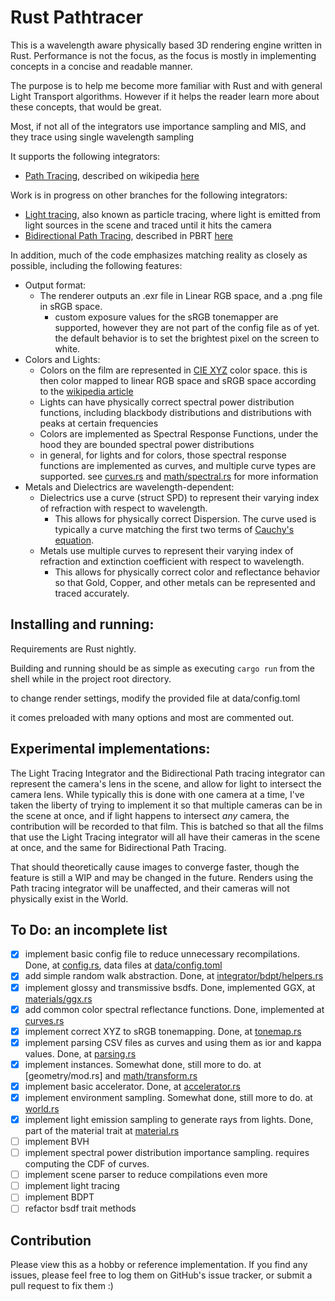 # Rust Pathtracer


This is a wavelength aware physically based 3D rendering engine written in Rust. Performance is not the focus, as the focus is mostly in implementing concepts in a concise and readable manner.

The purpose is to help me become more familiar with Rust and with general Light Transport algorithms. However if it helps the reader learn more about these concepts, that would be great.

Most, if not all of the integrators use importance sampling and MIS, and they trace using single wavelength sampling

It supports the following integrators:
* [Path Tracing](src/integrator/pt.rs), described on wikipedia [here](https://en.wikipedia.org/wiki/Path_tracing)

Work is in progress on other branches for the following integrators:
* [Light tracing](src/integrator/lt.rs), also known as particle tracing, where light is emitted from light sources in the scene and traced until it hits the camera
* [Bidirectional Path Tracing](src/integrator/bdpt/mod.rs), described in PBRT [here](http://www.pbr-book.org/3ed-2018/Light_Transport_III_Bidirectional_Methods/Bidirectional_Path_Tracing.html)

In addition, much of the code emphasizes matching reality as closely as possible, including the following features:
* Output format:
  * The renderer outputs an .exr file in Linear RGB space, and a .png file in sRGB space.
    * custom exposure values for the sRGB tonemapper are supported, however they are not part of the config file as of yet. the default behavior is to set the brightest pixel on the screen to white.
* Colors and Lights:
  * Colors on the film are represented in [CIE XYZ](https://en.wikipedia.org/wiki/CIE_1931_color_space) color space. this is then color mapped to linear RGB space and sRGB space according to the [wikipedia article](https://en.wikipedia.org/wiki/SRGB)
  * Lights can have physically correct spectral power distribution functions, including blackbody distributions and distributions with peaks at certain frequencies
  * Colors are implemented as Spectral Response Functions, under the hood they are bounded spectral power distributions
  * in general, for lights and for colors, those spectral response functions are implemented as curves, and multiple curve types are supported. see [curves.rs](src/curves.rs) and [math/spectral.rs](src/math/spectral.rs) for more information
* Metals and Dielectrics are wavelength-dependent:
  * Dielectrics use a curve (struct SPD) to represent their varying index of refraction with respect to wavelength.
    * This allows for physically correct Dispersion. The curve used is typically a curve matching the first two terms of [Cauchy's equation](https://en.wikipedia.org/wiki/Cauchy%27s_equation).
  * Metals use multiple curves to represent their varying index of refraction and extinction coefficient with respect to wavelength.
    * This allows for physically correct color and reflectance behavior so that Gold, Copper, and other metals can be represented and traced accurately.


## Installing and running:

Requirements are Rust nightly.

Building and running should be as simple as executing `cargo run` from the shell while in the project root directory.

to change render settings, modify the provided file at data/config.toml

it comes preloaded with many options and most are commented out.


## Experimental implementations:

The Light Tracing Integrator and the Bidirectional Path tracing integrator can represent the camera's lens in the scene, and allow for light to intersect the camera lens. While typically this is done with one camera at a time, I've taken the liberty of trying to implement it so that multiple cameras can be in the scene at once, and if light happens to intersect *any* camera, the contribution will be recorded to that film. This is batched so that all the films that use the Light Tracing integrator will all have their cameras in the scene at once, and the same for Bidirectional Path Tracing.

That should theoretically cause images to converge faster, though the feature is still a WIP and may be changed in the future. Renders using the Path tracing integrator will be unaffected, and their cameras will not physically exist in the World.


## To Do: an incomplete list
- [x] implement basic config file to reduce unnecessary recompilations. Done, at [config.rs](src/config.rs), data files at [data/config.toml](data/config.toml)
- [x] add simple random walk abstraction. Done, at [integrator/bdpt/helpers.rs](src/integrator/bdpt/helpers.rs)
- [x] implement glossy and transmissive bsdfs. Done, implemented GGX, at [materials/ggx.rs](src/materials/ggx.rs)
- [x] add common color spectral reflectance functions. Done, implemented at [curves.rs](src/curves.rs)
- [x] implement correct XYZ to sRGB tonemapping. Done, at [tonemap.rs](src/tonemap.rs)
- [x] implement parsing CSV files as curves and using them as ior and kappa values. Done, at [parsing.rs](src/parsing.rs)
- [x] implement instances. Somewhat done, still more to do. at [geometry/mod.rs] and [math/transform.rs](src/math/transform.rs)
- [x] implement basic accelerator. Done, at [accelerator.rs](src/accelerator.rs)
- [x] implement environment sampling. Somewhat done, still more to do. at [world.rs](src/world.rs)
- [x] implement light emission sampling to generate rays from lights. Done, part of the material trait at [material.rs](src/material.rs)
- [ ] implement BVH
- [ ] implement spectral power distribution importance sampling. requires computing the CDF of curves.
- [ ] implement scene parser to reduce compilations even more
- [ ] implement light tracing
- [ ] implement BDPT
- [ ] refactor bsdf trait methods

## Contribution

Please view this as a hobby or reference implementation. If you find any issues, please feel free to log them on GitHub's issue tracker, or submit a pull request to fix them :)
